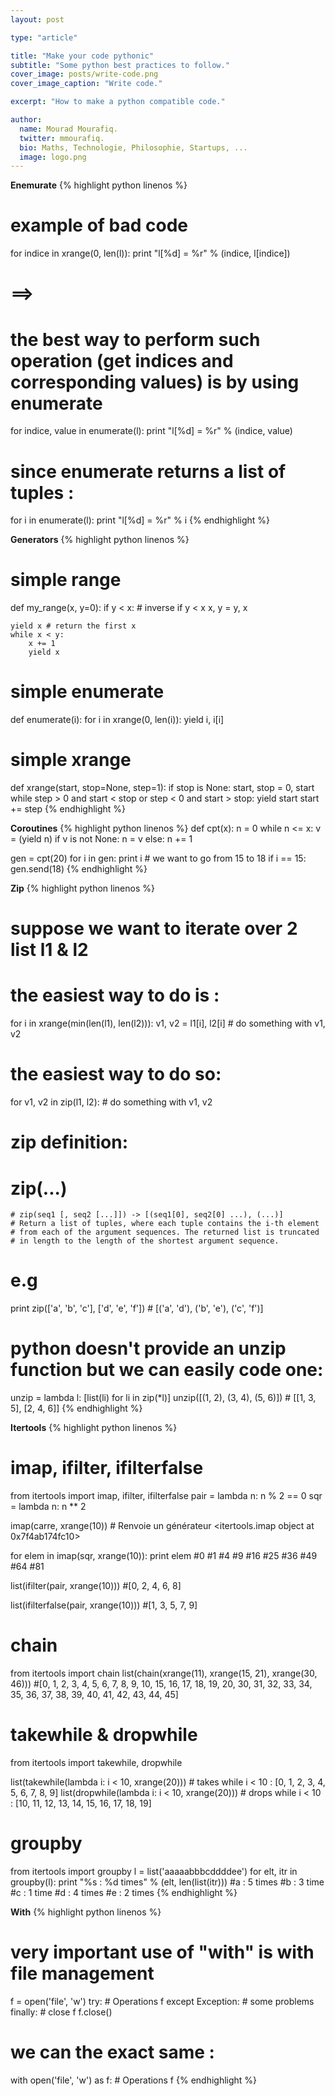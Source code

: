 ```yaml
---
layout: post

type: "article"

title: "Make your code pythonic"
subtitle: "Some python best practices to follow."
cover_image: posts/write-code.png
cover_image_caption: "Write code."

excerpt: "How to make a python compatible code."

author:
  name: Mourad Mourafiq.
  twitter: mmourafiq.
  bio: Maths, Technologie, Philosophie, Startups, ...
  image: logo.png
---
```

**Enemurate**
{% highlight python linenos %}
#  example of bad code
for indice in xrange(0, len(l)):
    print "l[%d] = %r" % (indice, l[indice])

# ==>
#  the best way to perform such operation (get indices and corresponding values) is by using enumerate

for indice, value in enumerate(l):
    print "l[%d] = %r" % (indice, value)
#  since enumerate returns a list of tuples :
for i in enumerate(l):
    print "l[%d] = %r" % i
{% endhighlight %}

**Generators**
{% highlight python linenos %}
#  simple range
def my_range(x, y=0):
    if y < x: # inverse if y < x
        x, y = y, x

    yield x # return the first x
    while x < y:
        x += 1
        yield x

#  simple enumerate
def enumerate(i):
    for i in xrange(0, len(i)):
        yield i, i[i]

#  simple xrange
def xrange(start, stop=None, step=1):
    if stop is None:
        start, stop = 0, start
    while step > 0 and start < stop or step < 0 and start > stop:
        yield start
        start += step
{% endhighlight %}

**Coroutines**
{% highlight python linenos %}
def cpt(x):
    n = 0
    while n <= x:
        v = (yield n)
        if v is not None:
            n = v
        else:
            n += 1

gen = cpt(20)
for i in gen:
    print i
    # we want to go from 15 to 18
    if i == 15:
        gen.send(18)
{% endhighlight %}

**Zip**
{% highlight python linenos %}
#  suppose we want to iterate over 2 list l1 & l2
#  the easiest way to do is :
for i in xrange(min(len(l1), len(l2))):
    v1, v2 = l1[i], l2[i]
    # do something with v1, v2

#  the easiest way to do so:
for v1, v2 in zip(l1, l2):
    # do something with v1, v2

#  zip definition:
#  zip(...)
    # zip(seq1 [, seq2 [...]]) -> [(seq1[0], seq2[0] ...), (...)]
    # Return a list of tuples, where each tuple contains the i-th element
    # from each of the argument sequences. The returned list is truncated
    # in length to the length of the shortest argument sequence.

#  e.g
print zip(['a', 'b', 'c'], ['d', 'e', 'f']) # [('a', 'd'), ('b', 'e'), ('c', 'f')]

#  python doesn't provide an unzip function but we can easily code one:
unzip = lambda l: [list(li) for li in zip(*l)]
unzip([(1, 2), (3, 4), (5, 6)]) # [[1, 3, 5], [2, 4, 6]]
{% endhighlight %}

**Itertools**
{% highlight python linenos %}
#  imap, ifilter, ifilterfalse
from itertools import imap, ifilter, ifilterfalse
pair = lambda n: n % 2 == 0
sqr = lambda n: n ** 2

imap(carre, xrange(10)) # Renvoie un générateur <itertools.imap object at 0x7f4ab174fc10>

for elem in imap(sqr, xrange(10)): print elem
#0
#1
#4
#9
#16
#25
#36
#49
#64
#81

list(ifilter(pair, xrange(10))) #[0, 2, 4, 6, 8]

list(ifilterfalse(pair, xrange(10))) #[1, 3, 5, 7, 9]

#  chain
from itertools import chain
list(chain(xrange(11), xrange(15, 21), xrange(30, 46)))
#[0, 1, 2, 3, 4, 5, 6, 7, 8, 9, 10, 15, 16, 17, 18, 19, 20, 30, 31, 32, 33, 34, 35, 36, 37, 38, 39, 40, 41, 42, 43, 44, 45]

#  takewhile & dropwhile
from itertools import takewhile, dropwhile

list(takewhile(lambda i: i < 10, xrange(20))) # takes while i < 10 : [0, 1, 2, 3, 4, 5, 6, 7, 8, 9]
list(dropwhile(lambda i: i < 10, xrange(20))) # drops while i < 10 : [10, 11, 12, 13, 14, 15, 16, 17, 18, 19]

#  groupby
from itertools import groupby
l = list('aaaaabbbcddddee')
for elt, itr in groupby(l):
    print "%s : %d times" % (elt, len(list(itr)))
#a : 5 times
#b : 3 time
#c : 1 time
#d : 4 times
#e : 2 times
{% endhighlight %}

**With**
{% highlight python linenos %}
#  very important use of "with" is with file management
f = open('file', 'w')
try:
    # Operations f
except Exception:
    # some problems
finally:
    # close f
    f.close()

#  we can the exact same :
with open('file', 'w') as f:
    # Operations f
{% endhighlight %}
